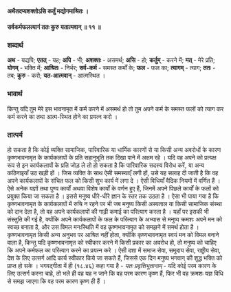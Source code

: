 #### अथैतदप्यशक्तोऽसि कर्तुं मद्योगमाश्रितः ।
#### सर्वकर्मफलत्यागं ततः कुरु यतात्मवान् ॥ ११ ॥

### शब्दार्थ

**अथ** - यद्यपि; **एतत्** - यह; **अपि** - भी; **अशक्तः** - असमर्थ; **असि** - हो; **कर्तुम्** - करने में; **मत्** - मेरे प्रति; **योगम्** - भक्ति में; **आश्रितः** - निर्भर; **सर्व-कर्म** - समस्त कर्मों के; **फल** - फल का; **त्यागम्** - त्याग; **ततः** - तब; **कुरु** - करो; **यत-आत्मवान्** - आत्मस्थित ।

### भावार्थ

किन्तु यदि तुम मेरे इस भावनामृत में कर्म करने में असमर्थ हो तो तुम अपने कर्म के समस्त फलों को त्याग कर कर्म करने का तथा आत्म-स्थित होने का प्रयत्न करो ।

### तात्पर्य

हो सकता है कि कोई व्यक्ति सामाजिक, पारिवारिक या धार्मिक कारणों से या किसी अन्य अवरोधों के कारण कृष्णभावनामृत के कार्यकलापों के प्रति सहानुभूति तक दिखा पाने में अक्षम रहे । यदि वह अपने को प्रत्यक्ष रूप से इन कार्यकलापों के प्रति जोड़ ले तो हो सकता है कि पारिवारिक सदस्य विरोध करें, या अन्य कठिनाइयाँ उठ खड़ी हों । जिस व्यक्ति के साथ ऐसी समस्याएँ लगी हों, उसे यह सलाह दी जाती है कि वह अपने कार्यकलापों के संचित फल को किसी शुभ कार्य में लगा दे । ऐसी विधियाँ वैदिक नियमों में वर्णित हैं । ऐसे अनेक यज्ञों तथा पुण्य कार्यों अथवा विशेष कार्यों के वर्णन हुए हैं, जिनमें अपने पिछले कार्यों के फलों को प्रयुक्त किया जा सकता है । इससे मनुष्य धीरे-धीरे ज्ञान के स्तर तक उठता है । ऐसा भी पाया गया है कि कृष्णभावनामृत के कार्यकलापों में रुचि न रहने पर भी जब मनुष्य किसी अस्पताल या किसी सामाजिक संस्था को दान देता है, तो वह अपने कार्यकलापों की गाढ़ी कमाई का परित्याग करता है । यहाँ पर इसकी भी संस्तुति की गई है, क्योंकि अपने कार्यकलापों के फल के परित्याग के अभ्यास से मनुष्य क्रमशः अपने मन को स्वच्छ बनाता है, और उस विमल मनःस्थिति में वह कृष्णभावनामृत को समझने में समर्थ होता है । कृष्णभावनामृत किसी अन्य अनुभव पर आश्रित नहीं होता, क्योंकि कृष्णभावनामृत स्वयं मन को विमल बनाने वाला है, किन्तु यदि कृष्णभावनामृत को स्वीकार करने में किसी प्रकार का अवरोध हो, तो मनुष्य को चाहिए कि अपने कर्मफल का परित्याग करने का प्रयत्न करे । ऐसी दशा में समाज सेवा, समुदाय सेवा, राष्ट्रीय सेवा, देश के लिए उत्सर्ग आदि कार्य स्वीकार किये जा सकते हैं, जिससे एक दिन मनुष्य भगवान् की शुद्ध भक्ति को प्राप्त हो सके । भगवद्गीता में ही (१८.४६) कहा गया है - *यतः प्रवृत्तिभूतानाम्* - यदि कोई परम कारण के लिए उत्सर्ग करना चाहे, तो भले ही वह यह न जाने कि वह परम कारण कृष्ण हैं, फिर भी वह क्रमशः यज्ञ विधि से समझ जाएगा कि वह परम कारण कृष्ण ही हैं ।